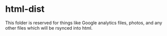 # html-dist

This folder is reserved for things like Google analytics files, photos, and any other files which will be rsynced into html.